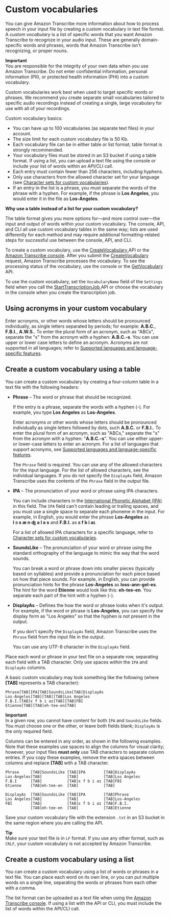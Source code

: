 # Custom vocabularies<a name="how-vocabulary"></a>

You can give Amazon Transcribe more information about how to process speech in your input file by creating a custom vocabulary in text file format\. A *custom vocabulary* is a list of specific words that you want Amazon Transcribe to recognize in your audio input\. These are generally domain\-specific words and phrases, words that Amazon Transcribe isn't recognizing, or proper nouns\.

**Important**  
You are responsible for the integrity of your own data when you use Amazon Transcribe\. Do not enter confidential information, personal information \(PII\), or protected health information \(PHI\) into a custom vocabulary\.

Custom vocabularies work best when used to target specific words or phrases\. We recommend you create separate small vocabularies tailored to specific audio recordings instead of creating a single, large vocabulary for use with all of your recordings\.

Custom vocabulary basics:
+ You can have up to 100 vocabularies \(as separate text files\) in your account\.
+ The size limit for each custom vocabulary file is 50 Kb\.
+ Each vocabulary file can be in either table or list format; table format is strongly recommended\.
+ Your vocabulary files must be stored in an S3 bucket if using a table format\. If using a list, you can upload a text file using the console or include your list of words within an API/CLI call\.
+ Each entry must contain fewer than 256 characters, including hyphens\.
+ Only use characters from the allowed character set for your language \(see [Character sets for custom vocabularies](charsets.md)\)\.
+ If an entry in the list is a phrase, you must separate the words of the phrase with a hyphen\. For example, if the phrase is **Los Angeles**, you would enter it in the file as **Los\-Angeles**\.

**Why use a table instead of a list for your custom vocabulary?**

The table format gives you more options for—and more control over—the input and output of words within your custom vocabulary\. The console, API, and CLI all use custom vocabulary tables in the same way; lists are used differently for each method and may require additional formatting\-related steps for successful use between the console, API, and CLI\.

To create a custom vocabulary, use the [ CreateVocabulary ](API_CreateVocabulary.md) API or the [Amazon Transcribe console](https://console.aws.amazon.com/transcribe/)\. After you submit the [ CreateVocabulary ](API_CreateVocabulary.md) request, Amazon Transcribe processes the vocabulary\. To see the processing status of the vocabulary, use the console or the [ GetVocabulary ](API_GetVocabulary.md) API\.

To use the custom vocabulary, set the `VocabularyName` field of the `Settings` field when you call the [ StartTranscriptionJob ](API_StartTranscriptionJob.md) API or choose the vocabulary in the console when you create the transcription job\. 

## Using acronyms in your custom vocabulary<a name="create-vocabulary-acronym"></a>

Enter acronyms, or other words whose letters should be pronounced individually, as single letters separated by periods; for example: **A\.B\.C\.**, **F\.B\.I\.**, **A\.W\.S\.**\. To enter the plural form of an acronym, such as "ABCs", separate the "s" from the acronym with a hyphen: **A\.B\.C\.\-s**\. You can use upper or lower case letters to define an acronym\. Acronyms are not supported in all languages; refer to [Supported languages and language\-specific features](how-it-works.md#table-language-matrix)\.

## Create a custom vocabulary using a table<a name="create-vocabulary-table"></a>

You can create a custom vocabulary by creating a four\-column table in a text file with the following headers:
+ **Phrase** – The word or phrase that should be recognized\.

  If the entry is a phrase, separate the words with a hyphen \(\-\)\. For example, you type **Los Angeles** as **Los\-Angeles**\.

  Enter acronyms or other words whose letters should be pronounced individually as single letters followed by dots, such **A\.B\.C\.** or **F\.B\.I\.**\. To enter the plural form of an acronym, such as "ABCs," separate the "s" from the acronym with a hyphen: "**A\.B\.C\.\-s**"\. You can use either upper\- or lower\-case letters to enter an acronym\. For a list of languages that support acronyms, see [Supported languages and language\-specific features](how-it-works.md#table-language-matrix)\.

  The `Phrase` field is required\. You can use any of the allowed characters for the input language\. For the list of allowed characters, see the individual languages\. If you do not specify the `DisplayAs` field, Amazon Transcribe uses the contents of the `Phrase` field in the output file\.
+ **IPA** – The pronunciation of your word or phrase using IPA characters\.

  You can include characters in the [International Phonetic Alphabet \(IPA\)](https://en.wikipedia.org/wiki/International_Phonetic_Alphabet) in this field\. The `IPA` field can't contain leading or trailing spaces, and you must use a single space to separate each phoneme in the input\. For example, in English, you would enter the phrase **Los\-Angeles** as **l ɔ s æ n ʤ ə l ə s** and **F\.B\.I\.** as **ɛ f b i aɪ**\.

  For a list of allowed IPA characters for a specific language, refer to [Character sets for custom vocabularies](charsets.md)\.
+ **SoundsLike** – The pronunciation of your word or phrase using the standard orthography of the language to mimic the way that the word sounds\.

  You can break a word or phrase down into smaller pieces \(typically based on syllables\) and provide a pronunciation for each piece based on how that piece sounds\. For example, in English, you can provide pronunciation hints for the phrase **Los\-Angeles** as **loss\-ann\-gel\-es**\. The hint for the word **Etienne** would look like this: **eh\-tee\-en**\. You separate each part of the hint with a hyphen \(\-\)\. 
+ **DisplayAs** – Defines the how the word or phrase looks when it's output\. For example, if the word or phrase is **Los\-Angeles**, you can specify the display form as "Los Angeles" so that the hyphen is not present in the output\.

  If you don't specify the `DisplayAs` field, Amazon Transcribe uses the `Phrase` field from the input file in the output\.

  You can use any UTF\-8 character in the `DisplayAs` field\.

Place each word or phrase in your text file on a separate row, separating each field with a TAB character\. Only use spaces *within* the `IPA` and `DisplayAs` columns\.

A basic custom vocabulary may look something like the following \(where **\[TAB\]** represents a TAB character\):

```
Phrase[TAB]IPA[TAB]SoundsLike[TAB]DisplayAs
Los-Angeles[TAB][TAB][TAB]Los Angeles
F.B.I.[TAB]ɛ f b i aɪ[TAB][TAB]FBI
Etienne[TAB][TAB]eh-tee-en[TAB]
```

**Important**  
In a given row, you cannot have content for both `IPA` and `SoundsLike` fields\. You must choose one or the other, or leave both fields blank; `DisplayAs` is the only required field\.

Columns can be entered in any order, as shown in the following examples\. Note that these examples use spaces to align the columns for visual clarity; however, your input files **must only** use TAB characters to separate column entries\. If you copy these examples, remove the extra spaces between columns and replace **\[TAB\]** with a TAB character\.

```
Phrase     [TAB]SoundsLike [TAB]IPA        [TAB]DisplayAs   
Los-Angeles[TAB]           [TAB]           [TAB]Los Angeles   
F.B.I      [TAB]           [TAB]ɛ f b i aɪ [TAB]FBI   
Etienne    [TAB]eh-tee-en  [TAB]           [TAB]
```

```
DisplayAs  [TAB]SoundsLike [TAB]IPA        [TAB]Phrase   
Los Angeles[TAB]           [TAB]           [TAB]Los-Angeles   
FBI        [TAB]           [TAB]ɛ f b i aɪ [TAB]F.B.I.   
           [TAB]eh-tee-en  [TAB]           [TAB]Etienne
```

Save your custom vocabulary file with the extension `.txt` in an S3 bucket in the same region where you are calling the API\. 

**Tip**  
Make sure your text file is in `LF` format\. If you use any other format, such as `CRLF`, your custom vocabulary is not accepted by Amazon Transcribe\.

## Create a custom vocabulary using a list<a name="create-vocabulary-list"></a>

You can create a custom vocabulary using a list of words or phrases in a text file\. You can place each word on its own line, or you can put multiple words on a single line, separating the words or phrases from each other with a comma\.

The list format can be uploaded as a text file when using the [ Amazon Transcribe console](https://console.aws.amazon.com/transcribe/)\. If using a list with the API or CLI, you must include the list of words within the API/CLI call\.
